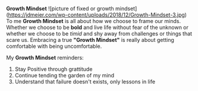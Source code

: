  **Growth Mindset**
![picture of fixed or growth mindset] (https://jdmeier.com/wp-content/uploads/2018/12/Growth-Mindset-3.jpg)
To me **Growth Mindset** is all about how we choose to frame our minds. Whether we choose to be **bold** and live life without fear of the unknown or whether we choose to be *timid* and shy away from challenges or things that scare us. Embracing a true **"Growth Mindset"** is really about getting comfortable with being uncomfortable.

My **Growth Mindset** reminders:
1. Stay Positive through grattitude
2. Continue tending the garden of my mind
3. Understand that failure doesn't exists, only lessons in life


